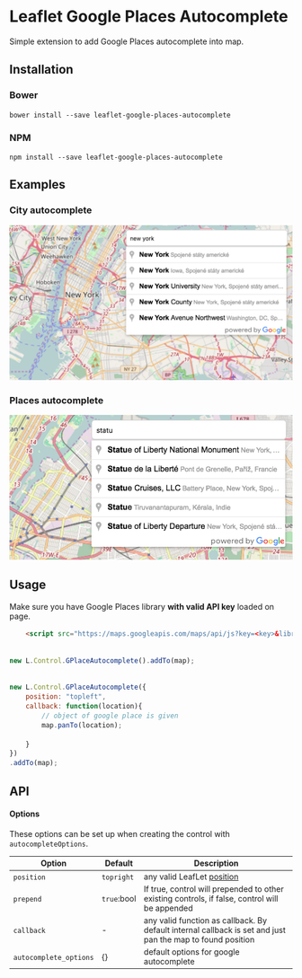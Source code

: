 # Leaflet Google Places Autocomplete

Simple extension to add Google Places autocomplete into map.


## Installation

### Bower

    bower install --save leaflet-google-places-autocomplete

### NPM

    npm install --save leaflet-google-places-autocomplete

## Examples

### City autocomplete
![City autocomplete](example/screen-city.png)

### Places autocomplete
![Places autocomplete](example/screen-poi.png)

## Usage

Make sure you have Google Places library **with valid API key** loaded on page.

```html
    <script src="https://maps.googleapis.com/maps/api/js?key=<key>&libraries=places"></script>
```

```javascript

new L.Control.GPlaceAutocomplete().addTo(map);

```

```javascript

new L.Control.GPlaceAutocomplete({
	position: "topleft",
	callback: function(location){
		// object of google place is given
		map.panTo(location);

	}
})
.addTo(map);

```

## API

#### <a name="autocompleteOptions"></a> Options

These options can be set up when creating the control with `autocompleteOptions`.

Option                | Default       | Description
----------------------|---------------|---------------------------------------------------------
`position`            | `topright`    | any valid LeafLet [position](http://leafletjs.com/reference.html#control-positions)
`prepend`             | `true`:bool   | If true, control will prepended to other existing controls, if false, control will be appended
`callback`            | -             | any valid function as callback. By default internal callback is set and just pan the map to found position
`autocomplete_options`| {}            | default options for google autocomplete
